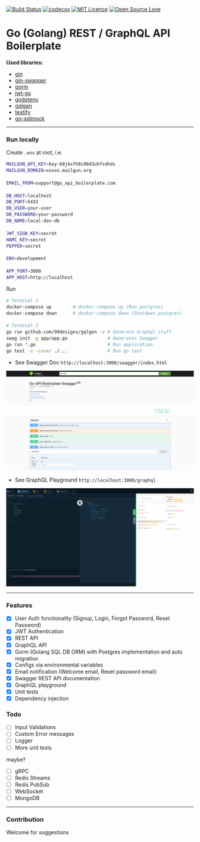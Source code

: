 [![Build Status](https://travis-ci.org/yhagio/go_api_boilerplate.svg?branch=master)](https://travis-ci.org/yhagio/go_api_boilerplate.svg?branch=master)
[![codecov](https://codecov.io/gh/yhagio/go_api_boilerplate/branch/master/graph/badge.svg)](https://codecov.io/gh/yhagio/go_api_boilerplate)
[![MIT Licence](https://badges.frapsoft.com/os/mit/mit.png?v=103)](https://opensource.org/licenses/mit-license.php)
[![Open Source Love](https://badges.frapsoft.com/os/v1/open-source.svg?v=103)](https://github.com/ellerbrock/open-source-badges/)



# Go (Golang) REST / GraphQL API Boilerplate

**Used libraries:**
- [gin](https://github.com/gin-gonic)
- [gin-swagger](https://github.com/swaggo/gin-swagger)
- [gorm](https://gorm.io/docs/)
- [jwt-go](https://pkg.go.dev/gopkg.in/dgrijalva/jwt-go.v3?tab=doc)
- [godotenv](https://pkg.go.dev/github.com/joho/godotenv?tab=doc)
- [gqlgen](https://github.com/99designs/gqlgen)
- [testify](https://github.com/stretchr/testify)
- [go-sqlmock](https://github.com/DATA-DOG/go-sqlmock)

---

### Run locally

Create `.env` at root, i.e.
```sh
MAILGUN_API_KEY=key-b9jksfh8s9843uhfsdhds
MAILGUN_DOMAIN=xxxxx.mailgun.org

EMAIL_FROM=support@go_api_boilerplate.com

DB_HOST=localhost
DB_PORT=5432
DB_USER=your-user
DB_PASSWORD=your-password
DB_NAME=local-dev-db

JWT_SIGN_KEY=secret
HAMC_KEY=secret
PEPPER=secret

ENV=development

APP_PORT=3000
APP_HOST=http://localhost
```

Run
```sh
# Terminal 1
docker-compose up        # docker-compose up (Run postgres)
docker-compose down      # docker-compose down (Shutdown postgres)

# Terminal 2
go run github.com/99designs/gqlgen -v # Generate Graphql stuff
swag init -g app/app.go               # Generates Swagger
go run *.go                           # Run application
go test -v -cover ./...               # Run go test
```

- See Swagger Doc `http://localhost:3000/swagger/index.html`

![swagger image](./docs/swagger.png)

- See GraphQL Playground `http://localhost:3000/graphql`

![graphql image](./docs/graphql.png)

---

### Features

- [x] User Auth functionality (Signup, Login, Forgot Password, Reset Password)
- [x] JWT Authentication
- [x] REST API
- [x] GraphQL API
- [x] Gorm (Golang SQL DB ORM) with Postgres implementation and auto migration
- [x] Configs via environmental variables
- [x] Email notification (Welcome email, Reset password email)
- [x] Swagger REST API documentation 
- [x] GraphQL playground
- [x] Unit tests
- [x] Dependency injection

### Todo

- [ ] Input Validations
- [ ] Custom Error messages
- [ ] Logger
- [ ] More unit tests

maybe?

- [ ] gRPC
- [ ] Redis Streams
- [ ] Redis PubSub
- [ ] WebSocket
- [ ] MongoDB

---

### Contribution

Welcome for suggestions
